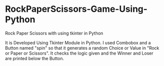 # RockPaperScissors-Game-Using-Python
Rock Paper Scissors with using tkinter in Python 

It is Developed Using Tkinter Module in Python.
I used Combobox and a Button named "spin" so that it generates a random Choice or Value in "Rock or Paper or Scissors".
It checks the logic given and the Winner and Loser are printed below the Button.
